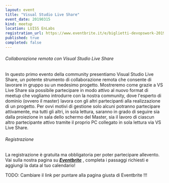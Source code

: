 ```yaml
---
layout: event
title: "Visual Studio Live Share"
event_date: 20190315
kind: meetup
location: LUISS EnLabs
registration_url: https://www.eventbrite.it/e/biglietti-devopswork-2019-53471685250
published: true
completed: false
---
```




<h6>Collaborazione remota con Visual Studio Live Share</h6>

In questo primo evento della community presentiamo Visual Studio Live Share, un potente strumento di collaborazione remota che consente di lavorare in gruppo su un medesimo progetto. Mostreremo come grazie a VS Live Share sia possibile partecipare in modo attivo al nuovo format di meetup che vogliamo introdurre con la nostra community, dove l'esperto di dominio (ovvero il master) lavora con gli altri partecipanti alla realizzazione di un progetto. Per ovvi motivi di gestione solo alcuni potranno partecipare attivamente, ma tutti gli altri, in sola lettura, saranno in grado di seguire sia dalla proiezione in sala dello schermo del Master, sia il lavoro di ciascun altro partecipante attivo tramite il proprio PC collegato in sola lettura via VS Live Share.

<h6>Registrazione</h6>

La registrazione è gratuita ma obbligatoria per poter partecipare allevento.
Vai sulla nostra pagina su ***[Eventbrite](https://www.eventbrite.it/e/biglietti-devopswork-2019-53471685250)*** , completa i passaggi richiesti e aggiungi la data al tuo calendario!

TODO: Cambiare il link per puntare alla pagina giusta di Eventbrite !!!


